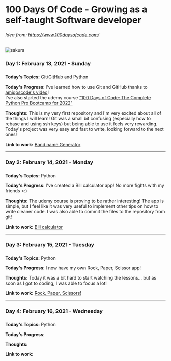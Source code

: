 # 100 Days Of Code - Growing as a self-taught Software developer
###### Idea from: https://www.100daysofcode.com/

![sakura](https://user-images.githubusercontent.com/98263539/153755762-37d2a0ea-98fa-4c13-b1a6-8519a426cb31.png)

### Day 1: February 13, 2021 - Sunday
#####
**Today's Topics:** Git/GitHub and Python

**Today's Progress**: I've learned how to use Git and GitHub thanks to [amigoscode's video](https://www.youtube.com/watch?v=3fUbBnN_H2c)!  
I've also started the udemy course ["100 Days of Code: The Complete Python Pro Bootcamp for 2022"](https://www.udemy.com/course/100-days-of-code/)

**Thoughts:** This is my very first repository and I'm very excited about all of the things I will learn! Git was a small bit confusing (especially how to rebase and using ssh keys) but being able to use it feels very rewarding.  
Today's project was very easy and fast to write, looking forward to the next ones!

**Link to work:** [Band name Generator](https://github.com/Mochitto/100-days-challenge/blob/main/1.%20Band%20name%20generator.py)

----------------

### Day 2: February 14, 2021 - Monday
#####
**Today's Topics:** Python

**Today's Progress**: I've created a Bill calculator app! No more fights with my friends >:)

**Thoughts:** The udemy course is proving to be rather interesting! The app is simple, but I feel like it was very useful to implement other tips on how to write cleaner code. I was also able to commit the files to the repository from git!

**Link to work:** [Bill calculator](https://github.com/Mochitto/100-days-challenge/blob/main/2.%20Bill_calculator.py)

---------------

### Day 3: February 15, 2021 - Tuesday
#####
**Today's Topics:** Python

**Today's Progress**: I now have my own Rock, Paper, Scissor app!

**Thoughts:** Today it was a bit hard to start watching the lessons... but as soon as I got to coding, I was able to focus a lot!

**Link to work:** [Rock, Paper, Scissors!](https://github.com/Mochitto/100-days-challenge/blob/main/3.%20Rock%2C%20Paper%2C%20Scissors!.py)

---------------

### Day 4: February 16, 2021 - Wednesday
#####
**Today's Topics:** Python

**Today's Progress**: 

**Thoughts:** 

**Link to work:** 

